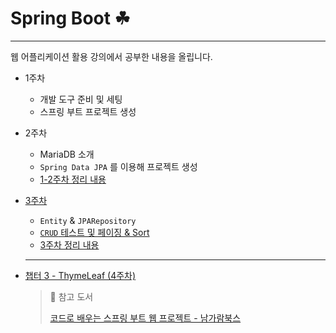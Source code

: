 # Spring Boot ☘ 
___

웹 어플리케이션 활용 강의에서 공부한 내용을 올립니다.
+ 1주차
  + 개발 도구 준비 및 세팅
  + 스프링 부트 프로젝트 생성
+ 2주차
  + MariaDB 소개
  + `Spring Data JPA` 를 이용해 프로젝트 생성
  + [1-2주차 정리 내용](https://github.com/DevJaepaL/SpringBoot/tree/master/1%262W-Study)

+ [3주차](https://github.com/DevJaepaL/Spring/tree/master/3W-Study)
  + `Entity` & `JPARepository`
  + [`CRUD` 테스트 및 페이징 & Sort](https://github.com/DevJaepaL/Spring/blob/master/3W-Study/src/test/java/kr/ac/poly/ex2/repository/MemoRepositoryTests.java)
  + [3주차 정리 내용](https://github.com/DevJaepaL/SpringBoot/blob/master/3W-Study/README.md)
  ___
  
+ [챕터 3 - ThymeLeaf (4주차)](https://github.com/DevJaepaL/SpringBoot/tree/master/Chapter3)

  > 🔔 참고 도서
  >
  > [코드로 배우는 스프링 부트 웹 프로젝트 - 남가람북스](https://www.namgarambooks.co.kr/entry/17-%EC%BD%94%EB%93%9C%EB%A1%9C-%EB%B0%B0%EC%9A%B0%EB%8A%94-%EC%8A%A4%ED%94%84%EB%A7%81-%EB%B6%80%ED%8A%B8-%EC%9B%B9-%ED%94%84%EB%A1%9C%EC%A0%9D%ED%8A%B8)
